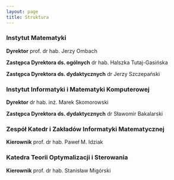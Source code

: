 ```yaml
---
layout: page
title: Struktura
---
```


### Instytut Matematyki

__Dyrektor__
prof. dr hab. Jerzy Ombach

__Zastępca Dyrektora ds. ogólnych__
dr hab. Halszka Tutaj-Gasińska

__Zastępca Dyrektora ds. dydaktycznych__
dr Jerzy Szczepański

### Instytut Informatyki i Matematyki Komputerowej

__Dyrektor__
dr hab. inż. Marek Skomorowski

__Zastępca Dyrektora ds. dydaktycznych__
dr Sławomir Bakalarski

### Zespół Katedr i Zakładów Informatyki Matematycznej

__Kierownik__
prof. dr hab. Paweł M. Idziak

### Katedra Teorii Optymalizacji i Sterowania

__Kierownik__
prof. dr hab. Stanisław Migórski
